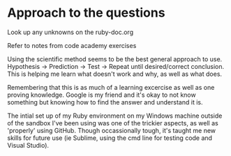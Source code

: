 # Approach to the questions

Look up any unknowns on the ruby-doc.org

Refer to notes from code academy exercises

Using the scientific method seems to be the best general approach to use. Hypothesis -> Prediction -> Test -> Repeat until desired/correct conclusion. This is helping me learn what doesn't work and why, as well as what does.

Remembering that this is as much of a learning excercise as well as one proving knowledge. Google is my friend and it's okay to not know something but knowing how to find the answer and understand it is.

The intial set up of my Ruby environment on my Windows machine outside of the sandbox I've been using was one of the trickier aspects, as well as 'properly' using GitHub. Though occassionally tough, it's taught me new skills for future use (ie Sublime, using the cmd line for testing code and Visual Studio).
